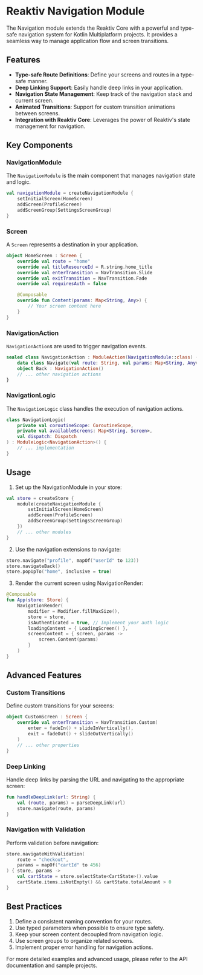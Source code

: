 # Reaktiv Navigation Module

The Navigation module extends the Reaktiv Core with a powerful and type-safe navigation system for Kotlin Multiplatform projects. It provides a seamless way to manage application flow and screen transitions.

## Features

- **Type-safe Route Definitions**: Define your screens and routes in a type-safe manner.
- **Deep Linking Support**: Easily handle deep links in your application.
- **Navigation State Management**: Keep track of the navigation stack and current screen.
- **Animated Transitions**: Support for custom transition animations between screens.
- **Integration with Reaktiv Core**: Leverages the power of Reaktiv's state management for navigation.

## Key Components

### NavigationModule

The `NavigationModule` is the main component that manages navigation state and logic.

```kotlin
val navigationModule = createNavigationModule {
    setInitialScreen(HomeScreen)
    addScreen(ProfileScreen)
    addScreenGroup(SettingsScreenGroup)
}
```

### Screen

A `Screen` represents a destination in your application.

```kotlin
object HomeScreen : Screen {
    override val route = "home"
    override val titleResourceId = R.string.home_title
    override val enterTransition = NavTransition.Slide
    override val exitTransition = NavTransition.Fade
    override val requiresAuth = false

    @Composable
    override fun Content(params: Map<String, Any>) {
        // Your screen content here
    }
}
```

### NavigationAction

`NavigationAction`s are used to trigger navigation events.

```kotlin
sealed class NavigationAction : ModuleAction(NavigationModule::class) {
    data class Navigate(val route: String, val params: Map<String, Any> = emptyMap()) : NavigationAction()
    object Back : NavigationAction()
    // ... other navigation actions
}
```

### NavigationLogic

The `NavigationLogic` class handles the execution of navigation actions.

```kotlin
class NavigationLogic(
    private val coroutineScope: CoroutineScope,
    private val availableScreens: Map<String, Screen>,
    val dispatch: Dispatch
) : ModuleLogic<NavigationAction>() {
    // ... implementation
}
```

## Usage

1. Set up the NavigationModule in your store:

```kotlin
val store = createStore {
    module(createNavigationModule {
        setInitialScreen(HomeScreen)
        addScreen(ProfileScreen)
        addScreenGroup(SettingsScreenGroup)
    })
    // ... other modules
}
```

2. Use the navigation extensions to navigate:

```kotlin
store.navigate("profile", mapOf("userId" to 123))
store.navigateBack()
store.popUpTo("home", inclusive = true)
```

3. Render the current screen using NavigationRender:

```kotlin
@Composable
fun App(store: Store) {
    NavigationRender(
        modifier = Modifier.fillMaxSize(),
        store = store,
        isAuthenticated = true, // Implement your auth logic
        loadingContent = { LoadingScreen() },
        screenContent = { screen, params ->
            screen.Content(params)
        }
    )
}
```

## Advanced Features

### Custom Transitions

Define custom transitions for your screens:

```kotlin
object CustomScreen : Screen {
    override val enterTransition = NavTransition.Custom(
        enter = fadeIn() + slideInVertically(),
        exit = fadeOut() + slideOutVertically()
    )
    // ... other properties
}
```

### Deep Linking

Handle deep links by parsing the URL and navigating to the appropriate screen:

```kotlin
fun handleDeepLink(url: String) {
    val (route, params) = parseDeepLink(url)
    store.navigate(route, params)
}
```

### Navigation with Validation

Perform validation before navigation:

```kotlin
store.navigateWithValidation(
    route = "checkout",
    params = mapOf("cartId" to 456)
) { store, params ->
    val cartState = store.selectState<CartState>().value
    cartState.items.isNotEmpty() && cartState.totalAmount > 0
}
```

## Best Practices

1. Define a consistent naming convention for your routes.
2. Use typed parameters when possible to ensure type safety.
3. Keep your screen content decoupled from navigation logic.
4. Use screen groups to organize related screens.
5. Implement proper error handling for navigation actions.

For more detailed examples and advanced usage, please refer to the API documentation and sample projects.